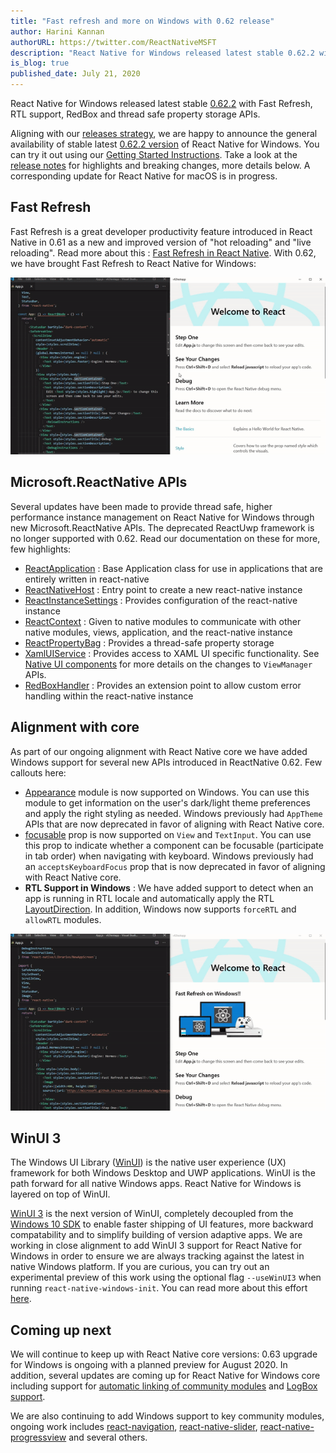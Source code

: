 ```yaml
---
title: "Fast refresh and more on Windows with 0.62 release"
author: Harini Kannan
authorURL: https://twitter.com/ReactNativeMSFT
description: "React Native for Windows released latest stable 0.62.2 with Fast Refresh, RTL support, RedBox and thread safe property storage APIs"
is_blog: true
published_date: July 21, 2020
---
```


React Native for Windows released latest stable [0.62.2](https://www.npmjs.com/package/react-native-windows/v/0.62.2) with Fast Refresh, RTL support, RedBox and thread safe property storage APIs.

<!--truncate-->

Aligning with our [releases strategy](https://microsoft.github.io/react-native-windows/docs/releases), we are happy to announce the general availability of stable latest [0.62.2 version](https://www.npmjs.com/package/react-native-windows/v/0.62.2) of React Native for Windows. You can try it out using our [Getting Started Instructions](https://microsoft.github.io/react-native-windows/docs/getting-started). Take a look at the [release notes](https://github.com/microsoft/react-native-windows/releases/tag/react-native-windows_v0.62.0) for highlights and breaking changes, more details below. A corresponding update for React Native for macOS is in progress.

## Fast Refresh
Fast Refresh is a great developer productivity feature introduced in React Native in 0.61 as a new and improved version of "hot reloading" and "live reloading". Read more about this : [Fast Refresh in React Native](https://reactnative.dev/docs/fast-refresh). With 0.62, we have brought Fast Refresh to React Native for Windows:

![fast-refresh-on-windows](assets/fastrefresh.gif)

## Microsoft.ReactNative APIs
Several updates have been made to provide thread safe, higher performance instance management on React Native for Windows through new Microsoft.ReactNative APIs. The deprecated ReactUwp framework is no longer supported with 0.62. Read our documentation on these for more, few highlights:
* [ReactApplication](https://microsoft.github.io/react-native-windows/docs/reactapplication-api) : Base Application class for use in applications that are entirely written in react-native
* [ReactNativeHost](https://microsoft.github.io/react-native-windows/docs/reactnativehost-api) : Entry point to create a new react-native instance
* [ReactInstanceSettings](https://microsoft.github.io/react-native-windows/docs/reactinstancesettings-api) : Provides configuration of the react-native instance
* [ReactContext](https://microsoft.github.io/react-native-windows/docs/ireactcontext-api) : Given to native modules to communicate with other native modules, views, application, and the react-native instance
* [ReactPropertyBag](https://microsoft.github.io/react-native-windows/docs/ireactpropertybag-api) : Provides a thread-safe property storage
* [XamlUIService](https://microsoft.github.io/react-native-windows/docs/xamluiservice-api) : Provides access to XAML UI specific functionality. See [Native UI components](https://microsoft.github.io/react-native-windows/docs/view-managers) for more details on the changes to `ViewManager` APIs.
* [RedBoxHandler](https://microsoft.github.io/react-native-windows/docs/iredboxhandler-api) : Provides an extension point to allow custom error handling within the react-native instance

## Alignment with core
As part of our ongoing alignment with React Native core we have added Windows support for several new APIs introduced in ReactNative 0.62. Few callouts here:
   * [Appearance](https://reactnative.dev/docs/appearance) module is now supported on Windows. You can use this module to get information on the user's dark/light theme preferences and apply the right styling as needed. Windows previously had `AppTheme` APIs that are now deprecated in favor of aligning with React Native core. 
   * [focusable](https://reactnative.dev/docs/view#focusable) prop is now supported on `View` and `TextInput`. You can use this prop to indicate whether a component can be focusable (participate in tab order) when navigating with keyboard. Windows previously had an `acceptsKeyboardFocus` prop that is now deprecated in favor of aligning with React Native core. 
   * **RTL Support in Windows** : We have added support to detect when an app is running in RTL locale and automatically apply the RTL [LayoutDirection](https://reactnative.dev/docs/flexbox#layout-direction). In addition, Windows now supports `forceRTL` and `allowRTL` modules.

![rtl](assets/rtl.gif)
    
## WinUI 3
The Windows UI Library ([WinUI](https://microsoft.github.io/microsoft-ui-xaml/)) is the native user experience (UX) framework for both Windows Desktop and UWP applications. WinUI is the path forward for all native Windows apps. React Native for Windows is layered on top of WinUI.

[WinUI 3](https://docs.microsoft.com/en-us/windows/apps/winui/winui3/) is the next version of WinUI, completely decoupled from the [Windows 10 SDK](https://developer.microsoft.com/en-us/windows/downloads/windows-10-sdk/) to enable faster shipping of UI features, more backward compatability and to simplify building of version adaptive apps. We are working in close alignment to add WinUI 3 support for React Native for Windows in order to ensure we are always tracking against the latest in native Windows platform. If you are curious, you can try out an experimental preview of this work using the optional flag `--useWinUI3` when running `react-native-windows-init`. You can read more about this effort [here](https://microsoft.github.io/react-native-windows/docs/winui3).

## Coming up next

We will continue to keep up with React Native core versions: 0.63 upgrade for Windows is ongoing with a planned preview for August 2020. In addition, several updates are coming up for React Native for Windows core including support for [automatic linking of community modules](https://reactnative.dev/docs/linking-libraries-ios#automatic-linking) and [LogBox support](https://reactnative.dev/docs/debugging#logbox). 

We are also continuing to add Windows support to key community modules, ongoing work includes [react-navigation](https://github.com/react-navigation/react-navigation), [react-native-slider](https://github.com/react-native-community/react-native-slider), [react-native-progressview](https://github.com/react-native-community/progress-view) and several others.
